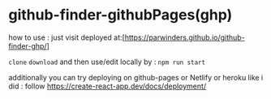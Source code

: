 #            github-finder-githubPages(ghp)

how to use : just visit deployed at:[https://parwinders.github.io/github-finder-ghp/]

`clone` `download` and  then use/edit locally by : `npm run start`
 
additionally you can try deploying on github-pages or Netlify or heroku like i did : follow https://create-react-app.dev/docs/deployment/
